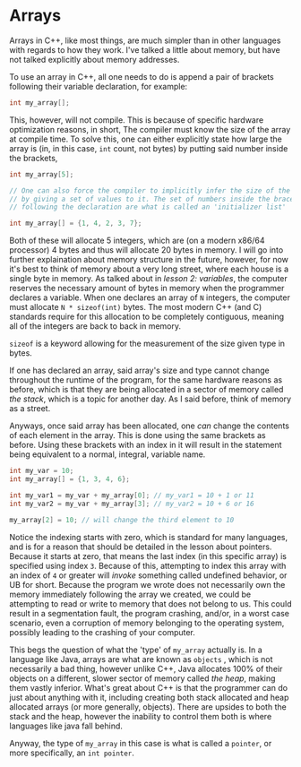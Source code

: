 # Arrays

Arrays in C++, like most things, are much simpler than in other languages
with regards to how they work. I've talked a little about memory, but have
not talked explicitly about memory addresses.

To use an array in C++, all one needs to do is append a pair of brackets
following their variable declaration, for example:

```cpp
int my_array[];
```

This, however, will not compile. This is because of specific hardware
optimization reasons, in short, The compiler must know the size of the
array at compile time. To solve this, one can either explicitly state
how large the array is (in, in this case, `int` count, not bytes) by
putting said number inside the brackets,

```cpp
int my_array[5];

// One can also force the compiler to implicitly infer the size of the array
// by giving a set of values to it. The set of numbers inside the braces
// following the declaration are what is called an 'initializer list'

int my_array[] = {1, 4, 2, 3, 7};
```

Both of these will allocate 5 integers, which are (on a modern x86/64
processor) 4 bytes and thus will allocate 20 bytes in memory. I will go
into further explaination about memory structure in the future, however,
for now it's best to think of memory about a very long street, where
each house is a single byte in memory. As talked about in _lesson 2: variables_,
the computer reserves the necessary amount of bytes in memory when the
programmer declares a variable. When one declares an array of `N` integers,
the computer must allocate `N * sizeof(int)` bytes. The most modern C++
(and C) standards require for this allocation to be completely contiguous,
meaning all of the integers are back to back in memory.

`sizeof` is a keyword allowing for the measurement of the size given type
in bytes.

If one has declared an array, said array's size and type cannot change
throughout the runtime of the program, for the same hardware reasons as
before, which is that they are being allocated in a sector of memory
called _the stack_, which is a topic for another day. As I said before,
think of memory as a street.

Anyways, once said array has been allocated, one _can_ change the contents
of each element in the array. This is done using the same brackets as before.
Using these brackets with an index in it will result in the statement being
equivalent to a normal, integral, variable name.

```cpp
int my_var = 10;
int my_array[] = {1, 3, 4, 6};

int my_var1 = my_var + my_array[0]; // my_var1 = 10 + 1 or 11
int my_var2 = my_var + my_array[3]; // my_var2 = 10 + 6 or 16

my_array[2] = 10; // will change the third element to 10
```

Notice the indexing starts with zero, which is standard for many languages, and
is for a reason that should be detailed in the lesson about pointers. Because
it starts at zero, that means the last index (in this specific array) is specified
using index `3`. Because of this, attempting to index this array with an index of
`4` or greater will _invoke_ something called undefined behavior, or UB for short.
Because the program we wrote does not necessarily own the memory immediately
following the array we created, we could be attempting to read or write to memory
that does not belong to us. This could result in a segmentation fault, the program
crashing, and/or, in a worst case scenario, even a corruption of memory belonging
to the operating system, possibly leading to the crashing of your computer.

This begs the question of what the 'type' of `my_array` actually is. In a language
like Java, arrays are what are known as `objects` , which is not necessarily a bad
thing, however unlike C++, Java allocates 100% of their objects on a different,
slower sector of memory called _the heap_, making them vastly inferior. What's
great about C++ is that the programmer can do just about anything with it, including
creating both stack allocated and heap allocated arrays (or more generally, objects).
There are upsides to both the stack and the heap, however the inability to control
them both is where languages like java fall behind.

Anyway, the type of `my_array` in this case is what is called a `pointer`, or more
specifically, an `int pointer`.
